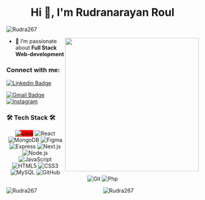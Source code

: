 <h1 align="center">Hi 👋, I'm Rudranarayan Roul</h1>
<p align="left">
  <img src="https://komarev.com/ghpvc/?username=Rudra267&label=Profile%20views&color=0e75b6&style=flat" alt="Rudra267" />
</p>
<img align="right" src="https://github.com/hi-manss/hi-manss/blob/main/developer.gif" width="350px">

- 🌱 I’m passionate about **Full Stack Web-development**

<h3 align="left">Connect with me:</h3>

[![Linkedin Badge](https://img.shields.io/badge/-Rudranarayan-blue?style=flat-square&logo=Linkedin&logoColor=white)](https://www.linkedin.com/in/rudranarayan)

[![Gmail Badge](https://img.shields.io/badge/-nrudra550@gmail.com-c14438?style=flat-square&logo=Gmail&logoColor=white&link=mailto:nrudra550@gmail.com)](mailto:nrudra550@gmail.com)  
[![Instagram](https://img.shields.io/badge/-________rudra__-c13584?style=flat-square&logo=Instagram&logoColor=white)](https://instagram.com/________rudra__)


<p align="center">
  <h3>🛠 Tech Stack 🛠</h3>
  <p align="center">
    <img  style="background-color:red;"  src="https://img.shields.io/badge/-Java-000000?style=flat&logo=Java" alt="Java" />
    <img src="https://img.shields.io/badge/-React-000000?style=flat&logo=React" alt="React" />
    <img src="https://img.shields.io/badge/-MongoDB-000000?style=flat&logo=MongoDB" alt="MongoDB" />
   <img src="https://img.shields.io/badge/-Figma-000000?style=flat&logo=Figma" alt="Figma" /> 
    <img src="https://img.shields.io/badge/-Express-000000?style=flat&logo=Express" alt="Express" />
<!--     <img src="https://img.shields.io/badge/-Tableau-000000?style=flat&logo=Tableau" alt="Tableau" />
    <img src="https://img.shields.io/badge/-PowerBI-000000?style=flat&logo=PowerBI" alt="PowerBI" /> -->
    <img src="https://img.shields.io/badge/-Next.js-000000?style=flat&logo=Next.js" alt="Next.js" />
    <img src="https://img.shields.io/badge/-Node.js-000000?style=flat&logo=Node.js" alt="Node.js" />
    <img src="https://img.shields.io/badge/-JavaScript-000000?style=flat&logo=JavaScript" alt="JavaScript" />
    <img src="https://img.shields.io/badge/-HTML5-000000?style=flat&logo=HTML5" alt="HTML5" />
    <img src="https://img.shields.io/badge/-CSS3-000000?style=flat&logo=CSS3" alt="CSS3" />
    <img src="https://img.shields.io/badge/-MySQL-000000?style=flat&logo=MySQL" alt="MySQL" />
    <img src="https://img.shields.io/badge/-GitHub-000000?style=flat&logo=GitHub&logoColor=FFFFFF" alt="GitHub" />
    <img src="https://img.shields.io/badge/-Git-000000?style=flat&logo=Git&logoColor=F05032" alt="Git" />
    <img src="https://img.shields.io/badge/-Php-000000?style=flat&logo=Php&logoColor=F05032" alt="Php" />

  </p>
</p>

<div>
  <img align="left" src="https://github-readme-stats.vercel.app/api/top-langs?username=Rudra267&show_icons=true&locale=en&layout=compact" alt="Rudra267" />
</div>

<p align="center">
  <img src="https://github-readme-streak-stats.herokuapp.com/?user=Rudra267&" alt="Rudra267" />
</p>


